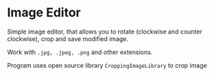 # Image Editor

Simple image editor, that allows you to rotate (clockwise and counter clockwise), crop and save modified image.

Work with ```.jpg, .jpeg, .png``` and other extensions.

Program uses open source library ```CroppingImageLibrary``` to crop image
